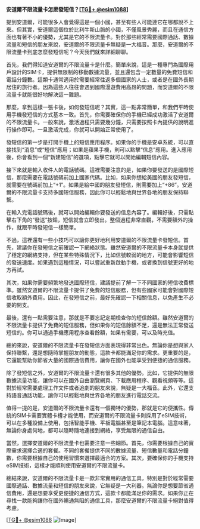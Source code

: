 **安道爾不限流量卡怎麽發短信？[[TG💪+ @esim1088](https://t.me/s/esim1088)]**

提到安道爾，可能很多人會覺得這是一個小國，甚至有些人可能連它在哪都說不上來。但其實，安道爾這個位於比利牛斯山脈的小國，不僅風景秀麗，而且在通信方面也有著不小的優勢，尤其是它的不限流量卡。對於那些經常需要國際通話、數據流量和短信的朋友來說，安道爾的不限流量卡無疑是一大福音。那麼，安道爾的不限流量卡到底怎麼發短信呢？今天我們就來詳細聊聊。

首先，我們得知道安道爾的不限流量卡是什麼。簡單來說，這是一種專門為國際用戶設計的SIM卡，提供無限制的移動數據流量，並且還包含一定數量的免費短信和電話分鐘數。這類卡通常適用於需要經常往返多個國家的人士，或者是在國外長期居住的旅行者。因為這些人往往會遇到國際漫遊費用高昂的問題，而安道爾的不限流量卡就能很好地解決這一難題。

那麼，拿到這樣一張卡後，如何發短信呢？其實，這一點非常簡單，和我們平時使用手機發短信的方式基本一致。首先，你需要確保你的手機已經成功激活了安道爾的不限流量卡。一般來說，激活過程只需要幾分鐘，只需要按照卡內提供的說明進行操作即可。一旦激活完成，你就可以開始正常使用了。

發短信的第一步是打開手機上的短信應用程序。如果你的手機是安卓系統，可以直接找到“消息”或“短信”應用；如果是蘋果手機，則可以點擊“信息”應用。進入應用後，你會看到一個“新建短信”的選項，點擊它就可以開始編輯短信內容。

接下來就是輸入收件人的電話號碼。這裡需要注意的是，如果你要發送的是國際短信，那麼需要在電話號碼前加上國家代碼。比如，如果你想給美國的朋友發短信，就需要在號碼前加上“+1”。如果是給中國的朋友發短信，則需要加上“+86”。安道爾的不限流量卡支持多國短信服務，因此你可以輕鬆地與世界各地的朋友保持聯繫。

在輸入完電話號碼後，就可以開始編輯你要發送的信息內容了。編輯好後，只需點擊右下角的“發送”按鈕，短信就會立即發出。整個過程非常直觀，不需要額外的操作，就跟平時發短信一樣簡單。

不過，這裡還有一些小技巧可以讓你更好地利用安道爾的不限流量卡發短信。首先，建議你在發短信之前確認一下網絡狀態。雖然安道爾的不限流量卡本身就提供了穩定的網絡支持，但在某些特殊情況下，比如信號較弱的地方，可能會影響短信的發送速度。如果遇到這種情況，可以嘗試重新啟動手機，或者換到信號更好的地方再試。

其次，如果你需要頻繁地發送國際短信，建議提前了解一下不同國家的短信收費標準。雖然安道爾的不限流量卡提供了免費的短信服務，但有些國家可能會對國際短信收取額外費用。因此，在發短信之前，最好先確認一下相關信息，以免產生不必要的開支。

最後，還有一點需要注意，那就是不要忘記定期檢查你的短信餘額。雖然安道爾的不限流量卡提供了免費的短信服務，但如果你的短信餘額不足，還是無法正常發送短信的。你可以通過手機應用程序查看餘額，如果有需要，可以及時充值。

總的來說，安道爾的不限流量卡在發短信方面表現得非常出色。無論你是想與家人保持聯繫，還是想隨時掌握朋友的動態，這款卡都能滿足你的需求。更重要的是，它還能幫助你節省大量的國際通信費用，讓你在國外也能享受到便捷的通信服務。

除了發短信之外，安道爾的不限流量卡還有很多其他的優勢。比如，它提供的無限數據流量功能，讓你可以在國外自由瀏覽網頁、下載應用程序、觀看視頻等等。這對於經常需要處理工作文件或者追劇的朋友來說，無疑是一大福音。此外，它還支持語音通話功能，讓你可以輕鬆地與世界各地的朋友進行電話交流。

值得一提的是，安道爾的不限流量卡還有一個獨特的優勢，那就是它的便攜性。傳統的SIM卡需要實體卡槽才能使用，而安道爾的不限流量卡則採用了eSIM技術，可以在多種設備上使用，包括智能手機、平板電腦甚至是筆記本電腦。這意味著，無論你身處何地，都可以隨時隨地連接到網絡，享受無限的通信自由。

當然，選擇安道爾的不限流量卡也需要注意一些細節。首先，你需要根據自己的實際需求選擇合適的套餐。不同的套餐提供不同的數據流量、短信數量和電話分鐘數，你需要根據自己的使用習慣來選擇最適合的方案。其次，要確保你的手機支持eSIM技術，這樣才能順利使用安道爾的不限流量卡。

總結來說，安道爾的不限流量卡是一款非常實用的通信工具，特別是對於經常需要國際通話、數據流量和短信的朋友來說，它無疑是一大利器。無論你是想要節省通信費用，還是想要享受更便捷的通信方式，這款卡都能滿足你的需求。如果你正在尋找一款能夠讓你在國外暢通無阻的通信工具，那麼安道爾的不限流量卡絕對值得考慮。

[[TG💪+ @esim1088](https://t.me/s/esim1088) ![Image](https://i.postimg.cc/4NQfJmqS/Snipaste-2025-05-13-00-14-12.png)]